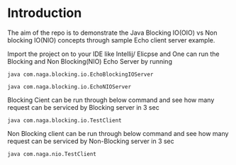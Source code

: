 
# Introduction

The aim of the repo is to demonstrate the Java Blocking IO(OIO) vs Non blocking IO(NIO) concepts through sample Echo client server example.

Import the project on to your IDE like Intellij/ Elicpse and 
 One can run the Blocking and Non Blocking(NIO) Echo Server by running
 
 `java com.naga.blocking.io.EchoBlockingIOServer`
 

 `java com.naga.blocking.io.EchoNIOServer`
 
 Blocking Cient can be run through below command and see how many request can be serviced by Blocking server in 3 sec
 
 `java com.naga.blocking.io.TestClient`
 
 Non Blocking client can be run through below command and see how many request can be serviced by Non-Blocking server in 3 sec
 
 `java com.naga.nio.TestClient`

